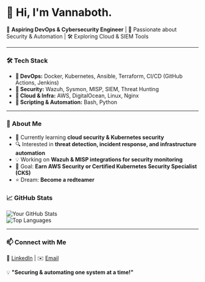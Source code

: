 # 👋 Hi, I'm Vannaboth.  

🚀 **Aspiring DevOps & Cybersecurity Engineer** | 🔐 Passionate about Security & Automation | 🛠️ Exploring Cloud & SIEM Tools  

---

### 🛠️ Tech Stack  
- **🔹 DevOps:** Docker, Kubernetes, Ansible, Terraform, CI/CD (GitHub Actions, Jenkins)  
- **🔹 Security:** Wazuh, Sysmon, MISP, SIEM, Threat Hunting  
- **🔹 Cloud & Infra:** AWS, DigitalOcean, Linux, Nginx  
- **🔹 Scripting & Automation:** Bash, Python  

---

### 📌 About Me  
- 🌱 Currently learning **cloud security & Kubernetes security**  
- 🔍 Interested in **threat detection, incident response, and infrastructure automation**  
- 💡 Working on **Wazuh & MISP integrations for security monitoring**  
- 🎯 Goal: **Earn AWS Security or Certified Kubernetes Security Specialist (CKS)**
- ⭐ Dream: **Become a redteamer**

### 📈 GitHub Stats  
![Your GitHub Stats](https://github-readme-stats.vercel.app/api?username=StrakSelby&show_icons=true&theme=tokyonight)  
![Top Languages](https://github-readme-stats.vercel.app/api/top-langs/?username=StrakSelby&layout=compact&theme=tokyonight)  

---

### 📫 Connect with Me  
🔗 [LinkedIn](https://linkedin.com/in/yourprofile) | ✉️ [Email](mailto:vannaboth90@gmail.com) 

💡 **"Securing & automating one system at a time!"**  
